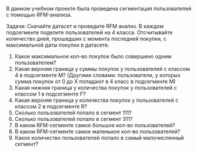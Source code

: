 В данном учебном проекте была проведена сегментация пользователей с помощью RFM-анализа.

Задачи:
Скачайте датасет и проведите RFM анализ. В каждом подсегменте поделите пользователей на 4 класса. Отсчитывайте количество дней, прошедших с момента последней покупки, с максимальной даты покупки в датасете.

1) Какое максимальное кол-во покупок было совершено одним пользователем?
2) Какая верхняя граница у суммы покупок у пользователей с классом 4 в подсегменте М? (Другими словами: пользователи, у которых сумма покупок от 0 до Х попадают в 4 класс в подсегменте М)
3) Какая нижняя граница у количества покупок у пользователей с классом 1 в подсегменте F?
4) Какая верхняя граница у количества покупок у пользователей с классом 2 в подсегменте R?
5) Сколько пользователей попало в сегмент 111?
6) Сколько пользователей попало в сегмент 311?
7) В каком RFM-сегменте самое большое кол-во пользователей?
8) В каком RFM-сегменте самое маленькое кол-во пользователей?
9) Какое количество пользователей попало в самый малочисленный сегмент?
